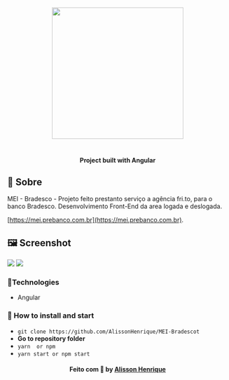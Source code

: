 <h3 align="center">
    <img width="300px" src="https://i.imgur.com/OSbY0PA.jpg">
    <br><br>
</h3>
 
 <h4 align="center">
 Project built with Angular
</h4>


## 🔖 Sobre

MEI - Bradesco - Projeto feito prestanto serviço a agência fri.to, para o banco Bradesco. Desenvolvimento Front-End da area logada e deslogada.

[https://mei.prebanco.com.br](https://mei.prebanco.com.br).

## 🖼 Screenshot
<img src="https://i.imgur.com/gTdMaKf.gif">
<img src="https://i.imgur.com/lGiY4oZ.gif">





### :rocket:Technologies
- Angular

### :rocket: How to install and start 
- `git clone https://github.com/AlissonHenrique/MEI-Bradescot` 
- **Go to repository folder**
- `yarn  or npm`
- `yarn start or npm start` 


<h4 align="center">
    Feito com 💜 by <a href="https://www.linkedin.com/in/alissonhenri/" target="_blank">Alisson Henrique</a>
</h4>
